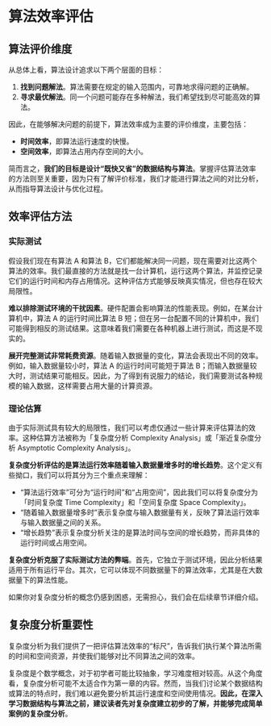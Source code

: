 # 算法效率评估

## 算法评价维度

从总体上看，算法设计追求以下两个层面的目标：

1. **找到问题解法**。算法需要在规定的输入范围内，可靠地求得问题的正确解。
2. **寻求最优解法**。同一个问题可能存在多种解法，我们希望找到尽可能高效的算法。

因此，在能够解决问题的前提下，算法效率成为主要的评价维度，主要包括：

- **时间效率**，即算法运行速度的快慢。
- **空间效率**，即算法占用内存空间的大小。

简而言之，**我们的目标是设计“既快又省”的数据结构与算法**。掌握评估算法效率的方法则至关重要，因为只有了解评价标准，我们才能进行算法之间的对比分析，从而指导算法设计与优化过程。

## 效率评估方法

### 实际测试

假设我们现在有算法 A 和算法 B，它们都能解决同一问题，现在需要对比这两个算法的效率。我们最直接的方法就是找一台计算机，运行这两个算法，并监控记录它们的运行时间和内存占用情况。这种评估方式能够反映真实情况，但也存在较大局限性。

**难以排除测试环境的干扰因素**。硬件配置会影响算法的性能表现。例如，在某台计算机中，算法 A 的运行时间比算法 B 短；但在另一台配置不同的计算机中，我们可能得到相反的测试结果。这意味着我们需要在各种机器上进行测试，而这是不现实的。

**展开完整测试非常耗费资源**。随着输入数据量的变化，算法会表现出不同的效率。例如，输入数据量较小时，算法 A 的运行时间可能短于算法 B；而输入数据量较大时，测试结果可能相反。因此，为了得到有说服力的结论，我们需要测试各种规模的输入数据，这样需要占用大量的计算资源。

### 理论估算

由于实际测试具有较大的局限性，我们可以考虑仅通过一些计算来评估算法的效率。这种估算方法被称为「复杂度分析 Complexity Analysis」或「渐近复杂度分析 Asymptotic Complexity Analysis」。

**复杂度分析评估的是算法运行效率随着输入数据量增多时的增长趋势**。这个定义有些拗口，我们可以将其分为三个重点来理解：

- “算法运行效率”可分为“运行时间”和“占用空间”，因此我们可以将复杂度分为「时间复杂度 Time Complexity」和「空间复杂度 Space Complexity」。
- “随着输入数据量增多时”表示复杂度与输入数据量有关，反映了算法运行效率与输入数据量之间的关系。
- “增长趋势”表示复杂度分析关注的是算法时间与空间的增长趋势，而非具体的运行时间或占用空间。

**复杂度分析克服了实际测试方法的弊端**。首先，它独立于测试环境，因此分析结果适用于所有运行平台。其次，它可以体现不同数据量下的算法效率，尤其是在大数据量下的算法性能。

如果你对复杂度分析的概念仍感到困惑，无需担心，我们会在后续章节详细介绍。

## 复杂度分析重要性

复杂度分析为我们提供了一把评估算法效率的“标尺”，告诉我们执行某个算法所需的时间和空间资源，并使我们能够对比不同算法之间的效率。

复杂度是个数学概念，对于初学者可能比较抽象，学习难度相对较高。从这个角度看，复杂度分析可能不太适合作为第一章的内容。然而，当我们讨论某个数据结构或算法的特点时，我们难以避免要分析其运行速度和空间使用情况。**因此，在深入学习数据结构与算法之前，建议读者先对复杂度建立初步的了解，并能够完成简单案例的复杂度分析**。
